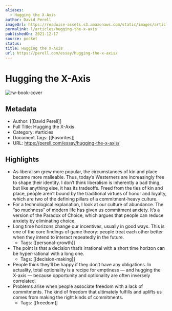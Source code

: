 ```yaml
---
aliases:
  - Hugging the X-Axis
author: David Perell
imageUrl: https://readwise-assets.s3.amazonaws.com/static/images/article2.74d541386bbf.png
permalink: l/articles/hugging-the-x-axis
publishedOn: 2021-12-17
source: pocket
status: 
title: Hugging the X-Axis
url: https://perell.com/essay/hugging-the-x-axis/
---
```

# Hugging the X-Axis

![rw-book-cover](https://readwise-assets.s3.amazonaws.com/static/images/article2.74d541386bbf.png)

## Metadata

- Author: [[David Perell]]
- Full Title: Hugging the X-Axis
- Category: #articles
- Document Tags: [[Favorites]]
- URL: https://perell.com/essay/hugging-the-x-axis/

## Highlights

- As liberalism grew more popular, the circumstances of kin and place became more malleable. Thus, today’s Westerners are increasingly free to shape their identity. I don’t think liberalism is inherently a bad thing, but like anything else, it has its tradeoffs. Freed from the ties of kin and place, people aren’t bound by the traditional virtues of honor and loyalty, which are two of the defining pillars of a commitment-heavy culture.
- For a technological explanation, I look at our culture of abundance. The “so muchness” of modern life has given us commitment anxiety. It’s a version of the Paradox of Choice, which argues that people can reduce anxiety by eliminating choice.
- Long time horizons change our incentives, usually in good ways. This is one of the core findings of game theory: people treat each other better when they intend to interact repeatedly in the future.
    - Tags: [[personal-growth]]
- The point is that a decision that’s irrational with a short time horizon can be hyper-rational with a long one.
    - Tags: [[decision-making]]
- People think they’ll be happy if they don’t have any obligations. In actuality, total optionality is a recipe for emptiness — and hugging the X-axis — because opportunity and optionality are often inversely correlated.
- Problems arise when people associate freedom with a lack of commitments. The kind of freedom that ultimately fulfills and uplifts us comes from making the right kinds of commitments.
    - Tags: [[freedom]]
